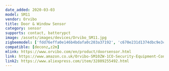 ```yaml
---
date_added: 2020-03-03
model: SM11
vendor: Orvibo
title: Door & Window Sensor
category: sensor
supports: contact, batterypct
image: /assets/images/devices/Orvibo_SM11.jpg
zigbeemodel: ['fdd76effa0e146b4bdafa0c203a37192', 'c670e231d1374dbc9e3c6a9fffbd0ae6','75a4bfe8ef9c4350830a25d13e3ab068','e70f96b3773a4c9283c6862dbafb6a99']
compatible: [deconz,z2m]
mlink: https://www.orvibo.com/en/product/doorsensor.html
link: https://www.amazon.co.uk/Orvibo-SM10ZW-1CO-Security-Equipment-Control/dp/B07C9L65NJ
link2: https://www.aliexpress.com/item/32809255492.html
---
```


